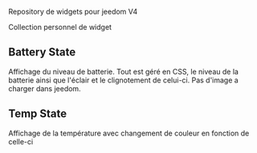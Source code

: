 Repository de widgets pour jeedom V4

Collection personnel de widget

## Battery State

Affichage du niveau de batterie. Tout est géré en CSS, le niveau de la batterie ainsi que l'éclair et le clignotement de celui-ci. Pas d'image a charger dans jeedom.


## Temp State

Affichage de la température avec changement de couleur en fonction de celle-ci

<!--stackedit_data:
eyJoaXN0b3J5IjpbNTExNzkzMjI3XX0=
-->